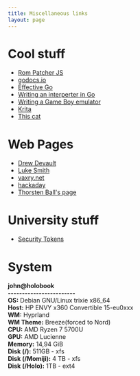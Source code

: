```yaml
---
title: Miscellaneous links
layout: page
---
```


 <script src="/oneko.js"> </script>
# Cool stuff

- [Rom Patcher JS](https://www.marcrobledo.com/RomPatcher.js/)
- [godocs.io](https://godocs.io)
- [Effective Go](https://go.dev/doc/effective_go)
- [Writing an interperter in Go](https://interpreterbook.com/) 
- [Writing a Game Boy emulator](https://cturt.github.io/cinoop.html)
- [Krita](https://krita.org/en/)
- [This cat](https://github.com/adryd325/oneko.js)

# Web Pages

- [Drew Devault](https://drewdevault.com/)
- [Luke Smith](https://lukesmith.xyz)
- [vaxry.net](https://vaxry.net/)
- [hackaday](https://hackaday.com/)
- [Thorsten Ball's page](https://thorstenball.com/)

# University stuff

- [Security Tokens](https://github.com/svin24/Security-Tokens-2021)

# System
<b class="custom-color">john@holobook</b>
<br><b class="custom-color">------------------------</b>
<br><b class="custom-color">OS:</b> Debian GNU/Linux trixie x86_64
<br><b class="custom-color">Host:</b> HP ENVY x360 Convertible 15-eu0xxx
<br><b class="custom-color">WM:</b> Hyprland
<br><b class="custom-color">WM Theme:</b> Breeze(forced to Nord)
<br><b class="custom-color">CPU:</b> AMD Ryzen 7 5700U
<br><b class="custom-color">GPU:</b> AMD Lucienne
<br><b class="custom-color">Memory:</b> 14,94 GiB 
<br><b class="custom-color">Disk (/):</b> 511GB - xfs
<br><b class="custom-color">Disk (/Momiji):</b> 4 TB - xfs
<br><b class="custom-color">Disk (/Holo):</b> 1TB - ext4

